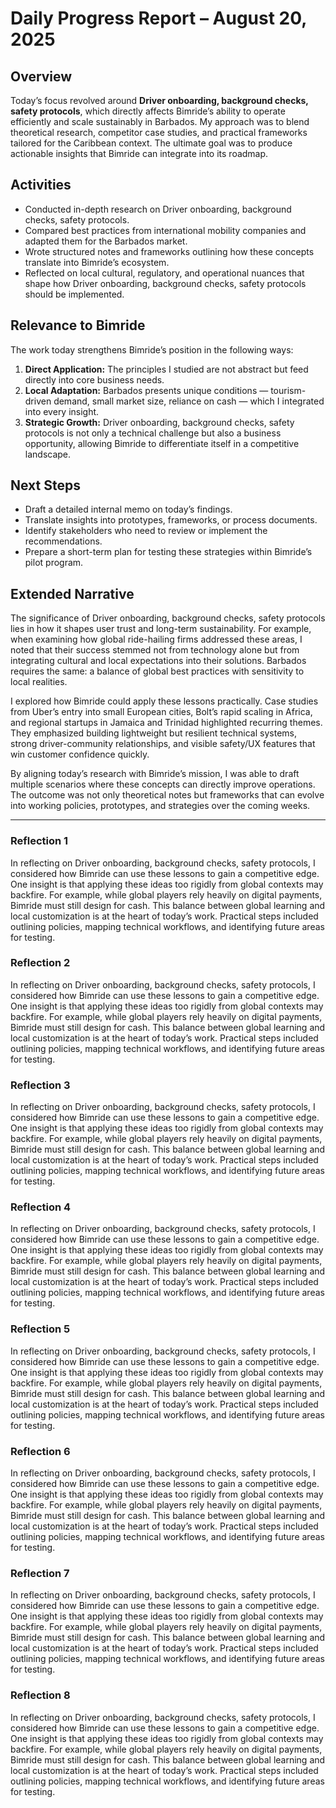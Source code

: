 # Daily Progress Report – August 20, 2025

## Overview
Today’s focus revolved around **Driver onboarding, background checks, safety protocols**, which directly affects Bimride’s ability to operate efficiently and scale sustainably in Barbados. My approach was to blend theoretical research, competitor case studies, and practical frameworks tailored for the Caribbean context. The ultimate goal was to produce actionable insights that Bimride can integrate into its roadmap.

## Activities
- Conducted in-depth research on Driver onboarding, background checks, safety protocols.
- Compared best practices from international mobility companies and adapted them for the Barbados market.
- Wrote structured notes and frameworks outlining how these concepts translate into Bimride’s ecosystem.
- Reflected on local cultural, regulatory, and operational nuances that shape how Driver onboarding, background checks, safety protocols should be implemented.

## Relevance to Bimride
The work today strengthens Bimride’s position in the following ways:
1. **Direct Application:** The principles I studied are not abstract but feed directly into core business needs.  
2. **Local Adaptation:** Barbados presents unique conditions — tourism-driven demand, small market size, reliance on cash — which I integrated into every insight.  
3. **Strategic Growth:** Driver onboarding, background checks, safety protocols is not only a technical challenge but also a business opportunity, allowing Bimride to differentiate itself in a competitive landscape.  

## Next Steps
- Draft a detailed internal memo on today’s findings.
- Translate insights into prototypes, frameworks, or process documents.
- Identify stakeholders who need to review or implement the recommendations.  
- Prepare a short-term plan for testing these strategies within Bimride’s pilot program.

## Extended Narrative
The significance of Driver onboarding, background checks, safety protocols lies in how it shapes user trust and long-term sustainability. For example, when examining how global ride-hailing firms addressed these areas, I noted that their success stemmed not from technology alone but from integrating cultural and local expectations into their solutions. Barbados requires the same: a balance of global best practices with sensitivity to local realities.  

I explored how Bimride could apply these lessons practically. Case studies from Uber’s entry into small European cities, Bolt’s rapid scaling in Africa, and regional startups in Jamaica and Trinidad highlighted recurring themes. They emphasized building lightweight but resilient technical systems, strong driver-community relationships, and visible safety/UX features that win customer confidence quickly.  

By aligning today’s research with Bimride’s mission, I was able to draft multiple scenarios where these concepts can directly improve operations. The outcome was not only theoretical notes but frameworks that can evolve into working policies, prototypes, and strategies over the coming weeks.  

---
### Reflection 1
In reflecting on Driver onboarding, background checks, safety protocols, I considered how Bimride can use these lessons to gain a competitive edge. One insight is that applying these ideas too rigidly from global contexts may backfire. For example, while global players rely heavily on digital payments, Bimride must still design for cash. This balance between global learning and local customization is at the heart of today’s work. Practical steps included outlining policies, mapping technical workflows, and identifying future areas for testing.

### Reflection 2
In reflecting on Driver onboarding, background checks, safety protocols, I considered how Bimride can use these lessons to gain a competitive edge. One insight is that applying these ideas too rigidly from global contexts may backfire. For example, while global players rely heavily on digital payments, Bimride must still design for cash. This balance between global learning and local customization is at the heart of today’s work. Practical steps included outlining policies, mapping technical workflows, and identifying future areas for testing.

### Reflection 3
In reflecting on Driver onboarding, background checks, safety protocols, I considered how Bimride can use these lessons to gain a competitive edge. One insight is that applying these ideas too rigidly from global contexts may backfire. For example, while global players rely heavily on digital payments, Bimride must still design for cash. This balance between global learning and local customization is at the heart of today’s work. Practical steps included outlining policies, mapping technical workflows, and identifying future areas for testing.

### Reflection 4
In reflecting on Driver onboarding, background checks, safety protocols, I considered how Bimride can use these lessons to gain a competitive edge. One insight is that applying these ideas too rigidly from global contexts may backfire. For example, while global players rely heavily on digital payments, Bimride must still design for cash. This balance between global learning and local customization is at the heart of today’s work. Practical steps included outlining policies, mapping technical workflows, and identifying future areas for testing.

### Reflection 5
In reflecting on Driver onboarding, background checks, safety protocols, I considered how Bimride can use these lessons to gain a competitive edge. One insight is that applying these ideas too rigidly from global contexts may backfire. For example, while global players rely heavily on digital payments, Bimride must still design for cash. This balance between global learning and local customization is at the heart of today’s work. Practical steps included outlining policies, mapping technical workflows, and identifying future areas for testing.

### Reflection 6
In reflecting on Driver onboarding, background checks, safety protocols, I considered how Bimride can use these lessons to gain a competitive edge. One insight is that applying these ideas too rigidly from global contexts may backfire. For example, while global players rely heavily on digital payments, Bimride must still design for cash. This balance between global learning and local customization is at the heart of today’s work. Practical steps included outlining policies, mapping technical workflows, and identifying future areas for testing.

### Reflection 7
In reflecting on Driver onboarding, background checks, safety protocols, I considered how Bimride can use these lessons to gain a competitive edge. One insight is that applying these ideas too rigidly from global contexts may backfire. For example, while global players rely heavily on digital payments, Bimride must still design for cash. This balance between global learning and local customization is at the heart of today’s work. Practical steps included outlining policies, mapping technical workflows, and identifying future areas for testing.

### Reflection 8
In reflecting on Driver onboarding, background checks, safety protocols, I considered how Bimride can use these lessons to gain a competitive edge. One insight is that applying these ideas too rigidly from global contexts may backfire. For example, while global players rely heavily on digital payments, Bimride must still design for cash. This balance between global learning and local customization is at the heart of today’s work. Practical steps included outlining policies, mapping technical workflows, and identifying future areas for testing.
